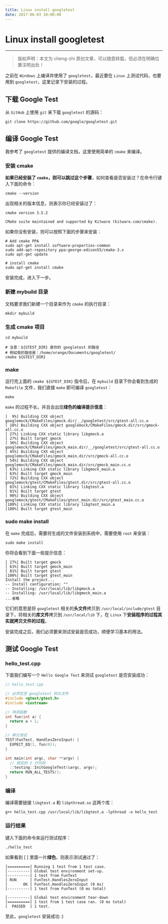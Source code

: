 ```yaml
---
title: Linux install googletest 
date: 2017-06-03 10:00:00
---
```


# Linux install googletest
***
> 版权声明：本文为 cheng-zhi 原创文章，可以随意转载，但必须在明确位置注明出处！ 

之前在 `Windows` 上编译并使用了 `googletest`，最近要在 `Linux` 上测试代码，也要用到 `googletest`，这里记录下安装的过程。


## 下载 Google Test

从 `GitHub` 上使用 `git` 来下载 `googletest` 的源码：
```
git clone https://github.com/google/googletest.git
```

## 编译 Google Test
我参考了 `googletest` 提供的编译文档，这里使用简单的 `cmake` 来编译。

### 安装 cmake
**如果已经安装了 `cmake`，则可以跳过这个步骤**，如何查看是否安装过？在命令行键入下面的命令：
```
cmake --version
```
出现相关的版本信息，则表示你已经安装过了：
```
cmake version 3.5.2

CMake suite maintained and supported by Kitware (kitware.com/cmake).
```

如果你没有安装，则可以按照下面的步骤来安装：
```
# Add cmake PPA
sudo apt-get install software-properties-common
sudo add-apt-repository ppa:george-edison55/cmake-3.x
sudo apt-get update

# install cmake  
sudo apt-get install cmake
```
安装完成，进入下一步。

### 新建 mybuild 目录
文档要求我们新建一个目录来作为 `cmake` 的执行目录：
```
mkdir mybuild
```

### 生成 cmake 项目
```
cd mybuild

# 注意：${GTEST_DIR} 是你的 googletest 的路径
# 例如我的路径是：/home/orange/Documents/googletest/
cmake ${GTEST_DIR} 
```

### make 
运行完上面的 `cmake ${GTEST_DIR}` 指令后，在 `mybuild` 目录下你会看到生成的 `Makefile` 文件，我们直接 `make` 即可编译 `googletest`：
```
make
```
`make` 的过程不长，并且会出现**绿色的编译提示信息**：
```
[  9%] Building CXX object googlemock/CMakeFiles/gmock.dir/__/googletest/src/gtest-all.cc.o
[ 18%] Building CXX object googlemock/CMakeFiles/gmock.dir/src/gmock-all.cc.o
[ 27%] Linking CXX static library libgmock.a
[ 27%] Built target gmock
[ 36%] Building CXX object googlemock/CMakeFiles/gmock_main.dir/__/googletest/src/gtest-all.cc.o
[ 45%] Building CXX object googlemock/CMakeFiles/gmock_main.dir/src/gmock-all.cc.o
[ 54%] Building CXX object googlemock/CMakeFiles/gmock_main.dir/src/gmock_main.cc.o
[ 63%] Linking CXX static library libgmock_main.a
[ 63%] Built target gmock_main
[ 72%] Building CXX object googlemock/gtest/CMakeFiles/gtest.dir/src/gtest-all.cc.o
[ 81%] Linking CXX static library libgtest.a
[ 81%] Built target gtest
[ 90%] Building CXX object googlemock/gtest/CMakeFiles/gtest_main.dir/src/gtest_main.cc.o
[100%] Linking CXX static library libgtest_main.a
[100%] Built target gtest_main
```

### sudo make install
在 `make` 完成后，需要将生成的文件安装到系统中，需要使用 `root` 来安装：
```
sudo make install
```
你将会看到下面一些提示信息：
```
[ 27%] Built target gmock
[ 63%] Built target gmock_main
[ 81%] Built target gtest
[100%] Built target gtest_main
Install the project...
-- Install configuration: ""
-- Installing: /usr/local/lib/libgmock.a
-- Installing: /usr/local/lib/libgmock_main.a
...省略
```
它们的意思是将 `googletest` 相关的**头文件**拷贝到 `/usr/local/include/gtest` 目录下，将相关的**库文件**拷贝到 `/usr/local/lib` 下，在 `Linux` 下**安装程序的过程其实就拷贝文件的过程**。

安装完成之后，我们必须要来测试安装是否成功，顺便学习基本的用法。


## 测试 Google Test

### hello_test.cpp
下面我们编写一个 `Hello Google Test` 来测试 `googletest` 是否安装成功：
```cpp
// hello_test.cpp

// 必须包含 googletest 的头文件
#include <gtest/gtest.h>
#include <iostream>

// 待测函数
int fun(int a) {
  return a + 1;
}

// 单元测试
TEST(FunTest, HandlesZeroInput) {
  EXPECT_EQ(1, fun(0));
}

int main(int argc, char **argv) {
  // 规定的 2 行代码
  ::testing::InitGoogleTest(&argc, argv);
  return RUN_ALL_TESTS();
}
```

### 编译
编译需要链接 `libgtest.a` 和 `libpthread.so` 这两个库：
```
g++ hello_test.cpp /usr/local/lib/libgtest.a -lpthread -o hello_test
```

### 运行结果
键入下面的命令来运行测试程序：
```
./hello_test
```
如果看到 [ ] 里面一片**绿色**，则表示测试通过了：
```
[==========] Running 1 test from 1 test case.
[----------] Global test environment set-up.
[----------] 1 test from FunTest
[ RUN      ] FunTest.HandlesZeroInput
[       OK ] FunTest.HandlesZeroInput (0 ms)
[----------] 1 test from FunTest (0 ms total)

[----------] Global test environment tear-down
[==========] 1 test from 1 test case ran. (0 ms total)
[  PASSED  ] 1 test.
```

至此，`googletest` 安装成功 :)
